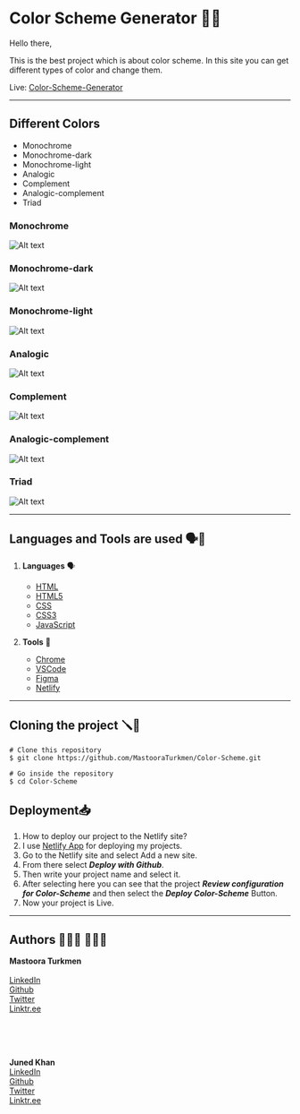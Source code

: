 # Color Scheme Generator 🎇🌅

Hello there,

This is the best project which is about  color scheme. In this site you can get different types of color and change them.

Live: [Color-Scheme-Generator](https://color-scheme-generator-site.netlify.app/)


------


## Different Colors

+ Monochrome
+ Monochrome-dark
+ Monochrome-light
+ Analogic
+ Complement
+ Analogic-complement
+ Triad

### Monochrome

![Alt text](./images/image.png)


### Monochrome-dark

![Alt text](./images/image-1.png)


### Monochrome-light

![Alt text](./images/image-2.png)


### Analogic

![Alt text](./images/image-3.png)


### Complement

![Alt text](./images/image-4.png)


### Analogic-complement

![Alt text](./images/image-5.png)


### Triad

![Alt text](./images/image-6.png)


-----

## Languages and Tools are used 🗣️🔧

1. **Languages** 🗣️
    + [HTML](https://github.com/topics/html)
    + [HTML5](https://github.com/topics/html5)
    + [CSS](https://github.com/topics/css)
    + [CSS3](https://github.com/topics/css3)
    + [JavaScript](https://github.com/topics/javascript)

2. **Tools** 🔧
    + [Chrome](https://github.com/topics/chrome)
    + [VSCode](https://github.com/topics/vscode)
    + [Figma](https://github.com/topics/figma)
    + [Netlify](https://github.com/topics/netlify)


-----



## Cloning the project 🪛🔨

```
# Clone this repository
$ git clone https://github.com/MastooraTurkmen/Color-Scheme.git

# Go inside the repository
$ cd Color-Scheme

```

## Deployment📥

1. How to deploy our project to the Netlify site?
2. I use [Netlify App](https://app.netlify.com/) for deploying my projects.
3. Go to the Netlify site and select Add a new site.
4. From there select **_Deploy with Github_**.
5. Then write your project name and select it.
6. After selecting here you can see that the project **_Review configuration for Color-Scheme_** and then select the **_Deploy Color-Scheme_** Button.
7. Now your project is Live.


------

## Authors 👩🏻‍💻 👩🏻‍💻 

**Mastoora Turkmen**  
<br>
[LinkedIn](https://www.linkedin.com/in/mastoora-turkmen/) 
<br>
[Github](https://github.com/MastooraTurkmen/) 
<br>
[Twitter](https://twitter.com/MastooraJ22)
<br>
[Linktr.ee](https://linktr.ee/MastooraTurkmen)

<br>
<br>
<br>

**Juned Khan**
<br>
[LinkedIn](https://www.linkedin.com/in/developedbyjk/) 
<br>
[Github](https://github.com/developedbyjk/) 
<br>
[Twitter](https://twitter.com/developedbyjk)
<br>
[Linktr.ee](https://linktr.ee/developedbyjk)
